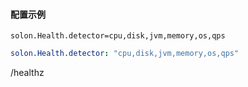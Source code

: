 
#### 配置示例

```properties
solon.Health.detector=cpu,disk,jvm,memory,os,qps
```


```yml
solon.Health.detector: "cpu,disk,jvm,memory,os,qps"
```

/healthz